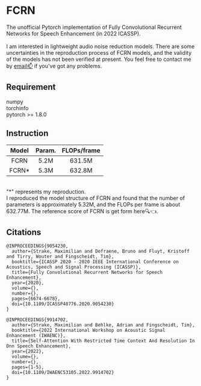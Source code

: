 # FCRN
The unofficial Pytorch implementation of Fully Convolutional Recurrent Networks for Speech Enhancement (in 2022 ICASSP). </br></br>
I am interested in lightweight audio noise reduction models. There are some uncertainties in the reproduction process of FCRN models, and the validity of the models has not been verified at present. You feel free to contact me by [email📫](mailto:yadongchen2022@163.com) if you've got any problems.

## Requirement
numpy </br>
torchinfo </br>
pytorch >= 1.8.0 </br>

## Instruction

| Model | Param.| FLOPs/frame |
|:-----:|:-----:|:-----------:|
| FCRN  | 5.2M  |   631.5M    |
| FCRN* | 5.3M  |   632.8M    |
</br>
"*" represents my reproduction. </br>
I reproduced the model structure of FCRN and found that the number of parameters is approximately 5.32M, and the FLOPs per frame is about 632.77M. The reference score of FCRN is get form <a herf="https://ieeexplore.ieee.org/stamp/stamp.jsp?tp=&arnumber=9914702">here🔍</a>👈. 

## Citations
```shell
@INPROCEEDINGS{9054230,
  author={Strake, Maximilian and Defraene, Bruno and Fluyt, Kristoff and Tirry, Wouter and Fingscheidt, Tim},
  booktitle={ICASSP 2020 - 2020 IEEE International Conference on Acoustics, Speech and Signal Processing (ICASSP)}, 
  title={Fully Convolutional Recurrent Networks for Speech Enhancement}, 
  year={2020},
  volume={},
  number={},
  pages={6674-6678},
  doi={10.1109/ICASSP40776.2020.9054230}
}

@INPROCEEDINGS{9914702,
  author={Strake, Maximilian and Behlke, Adrian and Fingscheidt, Tim},
  booktitle={2022 International Workshop on Acoustic Signal Enhancement (IWAENC)}, 
  title={Self-Attention With Restricted Time Context And Resolution In Dnn Speech Enhancement}, 
  year={2022},
  volume={},
  number={},
  pages={1-5},
  doi={10.1109/IWAENC53105.2022.9914702}
}
```
